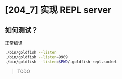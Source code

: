 # [204_7] 实现 REPL server

## 如何测试？

正常编译
```sh
./bin/goldfish --listen
./bin/goldfish --listen=9909
./bin/goldfish --listen=$PWD/.goldfish-repl.socket
```

> TODO
